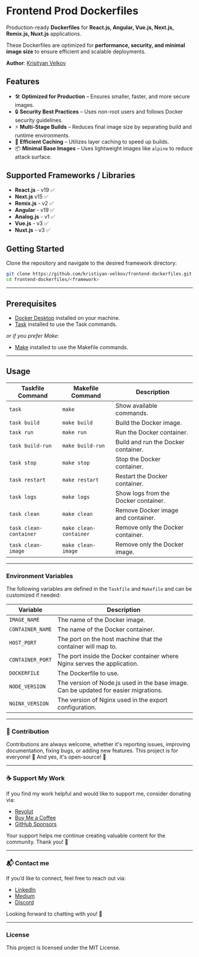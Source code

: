 # Frontend Prod Dockerfiles

Production-ready **Dockerfiles** for **React.js, Angular, Vue.js, Next.js, Remix.js, Nuxt.js** applications.

These Dockerfiles are optimized for **performance, security, and minimal image size** to ensure efficient and scalable deployments.

**Author**: [Krisityan Velkov](https://www.linkedin.com/in/kristiyan-velkov-763130b3/)

## Features

- 🛠 **Optimized for Production** – Ensures smaller, faster, and more secure images.
- 🔒 **Security Best Practices** – Uses non-root users and follows Docker security guidelines.
- ⚡ **Multi-Stage Builds** – Reduces final image size by separating build and runtime environments.
- 🚀 **Efficient Caching** – Utilizes layer caching to speed up builds.
- 📦 **Minimal Base Images** – Uses lightweight images like `alpine` to reduce attack surface.

## Supported Frameworks / Libraries

- **React.js** - v19 ✅
- **Next.js** v15 ✅
- **Remix.js** - v2 ✅
- **Angular** - v19 ✅
- **Analog.js** - v1 ✅
- **Vue.js** - v3 ✅
- **Nuxt.js** - v3 ✅

## Getting Started

Clone the repository and navigate to the desired framework directory:

```sh
git clone https://github.com/kristiyan-velkov/frontend-dockerfiles.git
cd frontend-dockerfiles/<framework>
```

---

## Prerequisites

- [Docker Desktop](https://www.docker.com/products/docker-desktop/) installed on your machine.
- [Task](https://taskfile.dev/installation/) installed to use the Task commands.

_or if you prefer Make_:

- [Make](<https://en.wikipedia.org/wiki/Make_(software)>) installed to use the Makefile commands.

---

## Usage

| Taskfile Command       | Makefile Command       | Description                          |
| ---------------------- | ---------------------- | ------------------------------------ |
| `task`                 | `make`                 | Show available commands.             |
| `task build`           | `make build`           | Build the Docker image.              |
| `task run`             | `make run`             | Run the Docker container.            |
| `task build-run`       | `make build-run`       | Build and run the Docker container.  |
| `task stop`            | `make stop`            | Stop the Docker container.           |
| `task restart`         | `make restart`         | Restart the Docker container.        |
| `task logs`            | `make logs`            | Show logs from the Docker container. |
| `task clean`           | `make clean`           | Remove Docker image and container.   |
| `task clean-container` | `make clean-container` | Remove only the Docker container.    |
| `task clean-image`     | `make clean-image`     | Remove only the Docker image.        |

---

### Environment Variables

The following variables are defined in the `Taskfile` and `Makefile` and can be customized if needed:

| Variable | Description |
|-----------------|-----------------------------------------------------------------------------------------------|
| `IMAGE_NAME` | The name of the Docker image. |
| `CONTAINER_NAME`| The name of the Docker container. |
| `HOST_PORT` | The port on the host machine that the container will map to. |
| `CONTAINER_PORT`| The port inside the Docker container where Nginx serves the application. |
| `DOCKERFILE` | The Dockerfile to use. |
| `NODE_VERSION` | The version of Node.js used in the base image. Can be updated for easier migrations. |
| `NGINX_VERSION` | The version of Nginx used in the export configuration. |

---

### 📌 Contribution

Contributions are always welcome, whether it's reporting issues, improving documentation, fixing bugs, or adding new features. This project is for everyone! 💙
And yes, it's open-source! 🎉

---

### ☕ Support My Work

If you find my work helpful and would like to support me, consider donating via:

- [Revolut](https://revolut.me/kristiyanvelkov)
- [Buy Me a Coffee](https://www.buymeacoffee.com/kristiyanvelkov)
- [GitHub Sponsors](https://github.com/sponsors/kristiyan-velkov)

Your support helps me continue creating valuable content for the community. Thank you! 🚀

---

### 📬 Contact me

If you’d like to connect, feel free to reach out via:

- [LinkedIn](https://www.linkedin.com/in/kristiyan-velkov-763130b3/)
- [Medium](https://medium.com/@kristiyanvelkov)
- [Discord](https://discord.gg/dcdYZfsd)

Looking forward to chatting with you! 🚀

---

### License

This project is licensed under the MIT License.
